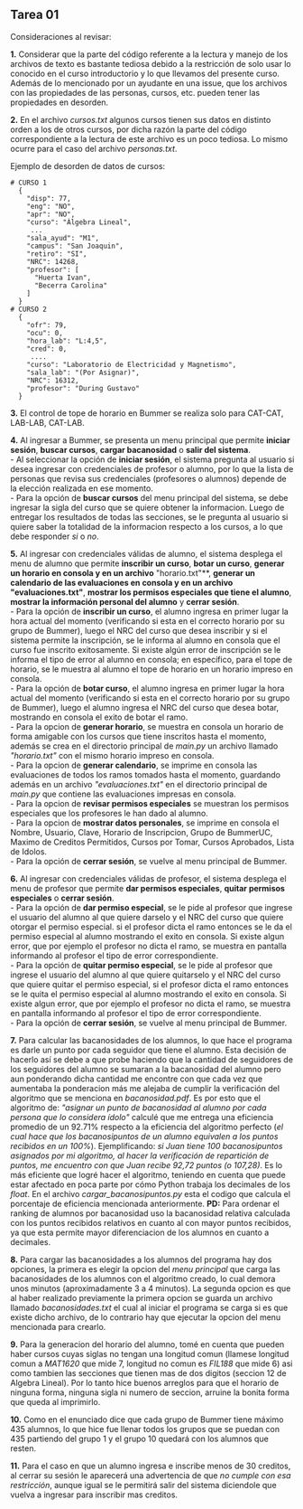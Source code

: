﻿## Tarea 01

Consideraciones al revisar:

**1.** Considerar que la parte del código referente a la lectura y manejo de los archivos de texto es bastante tediosa debido a la restricción de solo usar lo conocido en el curso introductorio y lo que llevamos del presente curso. Además de lo mencionado por un ayudante en una issue, que los archivos con las propiedades de las personas, cursos, etc. pueden tener las propiedades en desorden.

**2.** En el archivo *cursos.txt* algunos cursos tienen sus datos en distinto orden a los de otros cursos, por dicha razón la parte del código correspondiente a la lectura de este archivo es un poco tediosa. Lo mismo ocurre para el caso del archivo *personas.txt*.

Ejemplo de desorden de datos de cursos:
```
# CURSO 1
  {
    "disp": 77,
    "eng": "NO",
    "apr": "NO",
    "curso": "Álgebra Lineal",
     ...
    "sala_ayud": "M1",
    "campus": "San Joaquin",
    "retiro": "SI",
    "NRC": 14268,
    "profesor": [
      "Huerta Ivan",
      "Becerra Carolina"
    ]
  }
# CURSO 2
  {
    "ofr": 79,
    "ocu": 0,
    "hora_lab": "L:4,5",
    "cred": 0,
     ....
    "curso": "Laboratorio de Electricidad y Magnetismo",
    "sala_lab": "(Por Asignar)",
    "NRC": 16312,
    "profesor": "During Gustavo"
  } 
```

**3.** El control de tope de horario en Bummer se realiza solo para CAT-CAT, LAB-LAB, CAT-LAB.

**4.** Al ingresar a Bummer, se presenta un menu principal que permite **iniciar sesión**, **buscar cursos**, **cargar bacanosidad** o **salir del sistema**.
<br>  - Al seleccionar la opción de **iniciar sesión**, el sistema pregunta al usuario si desea ingresar con credenciales de profesor o alumno, por lo que la lista de personas que revisa sus credenciales (profesores o alumnos) depende de la elección realizada en ese momento. 
<br>  - Para la opción de **buscar cursos** del menu principal del sistema, se debe ingresar la sigla del curso que se quiere obtener la informacion. Luego de entregar los resultados de todas las secciones, se le pregunta al usuario si quiere saber la totalidad de la informacion respecto a los cursos, a lo que debe responder *si* o *no*.

**5.** Al ingresar con credenciales válidas de alumno, el sistema desplega el menu de alumno que permite **inscribir un curso**, **botar un curso**, **generar un horario en consola y en un archivo** "horario.txt"**, **generar un calendario de las evaluaciones en consola y en un archivo "evaluaciones.txt"**,
**mostrar los permisos especiales que tiene el alumno**,
**mostrar la información personal del alumno** y **cerrar sesión**.
<br>  - Para la opción de **inscribir un curso**, el alumno ingresa en primer lugar la hora actual del momento (verificando si esta en el correcto horario por su grupo de Bummer), luego
el NRC del curso que desea inscribir y si el sistema permite la inscripción, 
se le informa al alumno
en consola que el curso fue inscrito exitosamente.
Si existe algún error de inscripción se le informa el tipo de error al alumno en consola; en
específico, para el tope de horario, se le muestra al alumno el tope de horario en un horario impreso en consola.
<br>  - Para la opción de **botar curso**, el alumno ingresa en primer lugar la hora actual del momento (verificando si esta en el correcto horario por su grupo de Bummer), luego el alumno ingresa el NRC del curso que desea botar, mostrando en consola el exito de botar el ramo.
<br>  - Para la opcion de **generar horario**, se muestra en consola un horario de forma amigable con los cursos que tiene inscritos hasta el momento,
además se crea en el directorio principal de *main.py* un archivo llamado *"horario.txt"* con el mismo horario 
impreso en consola.
<br>  - Para la opcion de **generar calendario**, se imprime en consola las evaluaciones de todos los ramos tomados hasta el momento, 
guardando además en un archivo *"evaluaciones.txt"* en el directorio principal de *main.py* que contiene las evaluaciones impresas en consola.
<br>  - Para la opcion de **revisar permisos especiales** se muestran los permisos especiales que los profesores le han dado al alumno.
<br>  - Para la opcion de **mostrar datos personales**, se imprime en consola el Nombre, Usuario, Clave, Horario de Inscripcion, Grupo de BummerUC, Maximo de Creditos Permitidos, Cursos por Tomar, Cursos Aprobados, Lista de Idolos.
<br>  - Para la opción de **cerrar sesión**, se vuelve al menu principal de Bummer.

**6.** Al ingresar con credenciales válidas de profesor, el sistema desplega el menu de profesor que permite **dar permisos especiales**, **quitar permisos especiales** o **cerrar sesión**.
<br>  - Para la opción de **dar permiso especial**, se le pide al profesor que ingrese el usuario del alumno al que quiere darselo y el NRC del curso que quiere otorgar el permiso especial. 
si el profesor dicta el ramo entonces se le da el permiso especial al alumno mostrando el exito en consola. Si existe algun error, que por ejemplo el profesor no dicta el ramo, se muestra en pantalla informando al profesor el tipo de error correspondiente.
<br>  - Para la opción de **quitar permiso especial**, se le pide al profesor que ingrese el usuario del alumno al que quiere quitarselo y el NRC del curso que quiere quitar el permiso especial, 
si el profesor dicta el ramo entonces se le quita el permiso especial al alumno mostrando el exito en consola. Si existe algun error, que por ejemplo el profesor no dicta el ramo, se muestra en pantalla informando al profesor el tipo de error correspondiente.
<br>  - Para la opción de **cerrar sesión**, se vuelve al menu principal de Bummer.

**7.** Para calcular las bacanosidades de los alumnos, lo que hace el programa es darle un punto por cada 
seguidor que tiene el alumno. Esta decisión de hacerlo así se debe a que probe haciendo que la cantidad de seguidores de los seguidores del alumno se sumaran a la bacanosidad del alumno pero aun ponderando dicha cantidad me encontre con que cada vez que aumentaba la ponderacion más me alejaba de cumplir la verificación del algoritmo que se menciona en *bacanosidad.pdf*.
Es por esto que el algoritmo de: *"asignar un punto de bacanosidad al alumno por cada persona que lo considera ídolo"* calculé que me entrega una eficiencia promedio de un 92.71% respecto a la eficiencia del algoritmo perfecto (*el cual hace que los bacanosipuntos de un alumno equivalen a los puntos recibidos en un 100%*). 
Ejemplificando: *si Juan tiene 100 bacanosipuntos asignados por mi algoritmo, al hacer la verificación de repartición de puntos, me encuentro con que Juan recibe 92,72 puntos (o 107,28)*. Es lo más eficiente que logré hacer el algoritmo, teniendo en cuenta que puede estar afectado en poca parte por cómo Python trabaja los decimales de los *float*.
En el archivo *cargar_bacanosipuntos.py* esta 
el codigo que calcula el porcentaje de eficiencia mencionada anteriormente.
**PD:** Para ordenar el ranking de alumnos por bacanosidad uso la bacanosidad relativa calculada con los puntos recibidos relativos en cuanto al con mayor puntos recibidos, ya que esta permite mayor diferenciacion de los alumnos en cuanto a decimales.

**8.** Para cargar las bacanosidades a los alumnos del programa hay dos opciones, la primera es elegir la opcion del *menu principal* que carga las bacanosidades de los alumnos con el algoritmo creado,
 lo cual demora unos minutos (aproximadamente 3 a 4 minutos). La segunda opcion es que al haber realizado previamente la primera opcion se guarda un archivo llamado *bacanosidades.txt* el cual al iniciar el programa se carga si es que existe dicho archivo, de lo contrario
 hay que ejecutar la opcion del menu mencionada para crearlo.

**9.** Para la generacion del horario del alumno, tomé en cuenta que pueden haber cursos cuyas siglas no tengan una longitud comun (llamese longitud comun a *MAT1620* que mide 7, longitud no comun es *FIL188* que mide 6) asi como tambien las secciones que tienen mas de dos digitos (seccion 12 de Algebra Lineal).
Por lo tanto hice buenos arreglos para que el horario de ninguna forma, ninguna sigla ni numero de seccion, arruine la bonita forma que queda al imprimirlo.

**10.** Como en el enunciado dice que cada grupo de Bummer tiene máximo 435 alumnos, lo que hice fue llenar todos los grupos que se puedan con 435 partiendo del grupo 1 y el grupo 10 quedará con los alumnos que resten.

**11.** Para el caso en que un alumno ingresa e inscribe menos de 30 creditos, al cerrar su sesión le aparecerá una advertencia de que *no cumple con esa restricción*, aunque igual se le permitirá salir del sistema diciendole que vuelva a ingresar para inscribir mas creditos.